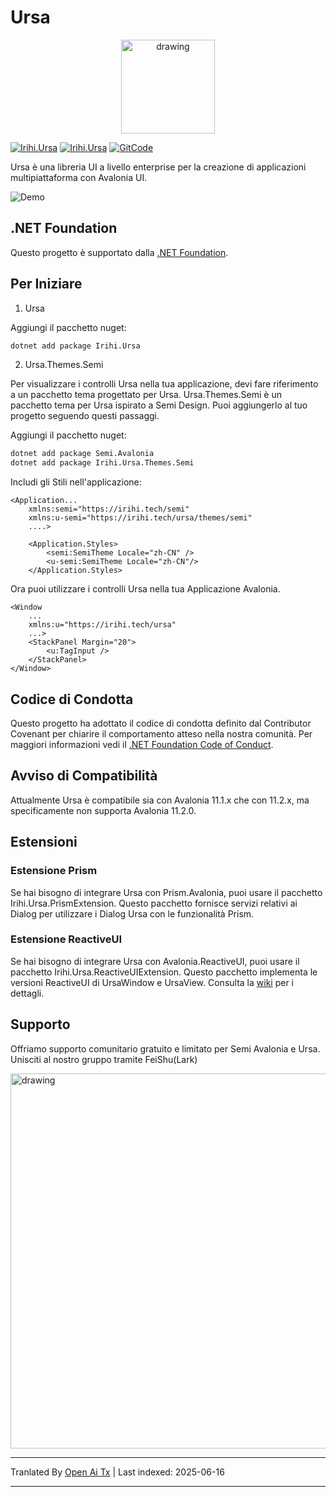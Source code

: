 # Ursa

<p align="center">
    <img src="https://raw.githubusercontent.com/irihitech/Ursa.Avalonia/main/assets/Ursa.svg" alt="drawing" width="150" />
</p>

[![Irihi.Ursa](https://img.shields.io/nuget/v/Irihi.Ursa.svg?color=red&style=flat-square)](https://www.nuget.org/packages/Irihi.Ursa/)
[![Irihi.Ursa](https://img.shields.io/nuget/dt/Irihi.Ursa.svg?style=flat-square)](https://www.nuget.org/packages/Irihi.Ursa/)
[![GitCode](https://gitcode.com/IRIHI_Technology/Ursa.Avalonia/star/badge.svg)](https://gitcode.com/IRIHI_Technology/Ursa.Avalonia)

Ursa è una libreria UI a livello enterprise per la creazione di applicazioni multipiattaforma con Avalonia UI.

![Demo](https://raw.githubusercontent.com/irihitech/Ursa.Avalonia/main/assets/dark-demo.jpg)

## .NET Foundation

Questo progetto è supportato dalla [.NET Foundation](https://dotnetfoundation.org).

## Per Iniziare

1. Ursa

Aggiungi il pacchetto nuget:
```bash
dotnet add package Irihi.Ursa
```

2. Ursa.Themes.Semi

Per visualizzare i controlli Ursa nella tua applicazione, devi fare riferimento a un pacchetto tema progettato per Ursa.
Ursa.Themes.Semi è un pacchetto tema per Ursa ispirato a Semi Design. Puoi aggiungerlo al tuo progetto seguendo questi passaggi.

Aggiungi il pacchetto nuget:
```bash
dotnet add package Semi.Avalonia
dotnet add package Irihi.Ursa.Themes.Semi
```

Includi gli Stili nell'applicazione:
```xaml
<Application...
    xmlns:semi="https://irihi.tech/semi"
    xmlns:u-semi="https://irihi.tech/ursa/themes/semi"
    ....>

    <Application.Styles>
        <semi:SemiTheme Locale="zh-CN" />
        <u-semi:SemiTheme Locale="zh-CN"/>
    </Application.Styles>
```

Ora puoi utilizzare i controlli Ursa nella tua Applicazione Avalonia.
```xaml
<Window
    ...
    xmlns:u="https://irihi.tech/ursa"
    ...>
    <StackPanel Margin="20">
        <u:TagInput />
    </StackPanel>
</Window>
```

## Codice di Condotta

Questo progetto ha adottato il codice di condotta definito dal Contributor Covenant per chiarire il comportamento atteso nella nostra comunità.
Per maggiori informazioni vedi il [.NET Foundation Code of Conduct](https://dotnetfoundation.org/code-of-conduct).

## Avviso di Compatibilità
Attualmente Ursa è compatibile sia con Avalonia 11.1.x che con 11.2.x, ma specificamente non supporta Avalonia 11.2.0.

## Estensioni

### Estensione Prism
Se hai bisogno di integrare Ursa con Prism.Avalonia, puoi usare il pacchetto Irihi.Ursa.PrismExtension. Questo pacchetto fornisce servizi relativi ai Dialog per utilizzare i Dialog Ursa con le funzionalità Prism.

### Estensione ReactiveUI
Se hai bisogno di integrare Ursa con Avalonia.ReactiveUI, puoi usare il pacchetto Irihi.Ursa.ReactiveUIExtension. Questo pacchetto implementa le versioni ReactiveUI di UrsaWindow e UrsaView. Consulta la [wiki](https://github.com/irihitech/Ursa.Avalonia/wiki/Ursa-ReactiveUI-extension) per i dettagli.

## Supporto

Offriamo supporto comunitario gratuito e limitato per Semi Avalonia e Ursa. Unisciti al nostro gruppo tramite FeiShu(Lark)

<p>
    <img src="https://raw.githubusercontent.com/irihitech/Ursa.Avalonia/main/assets/community-support.png" alt="drawing" width="600" />
</p>


---

Tranlated By [Open Ai Tx](https://github.com/OpenAiTx/OpenAiTx) | Last indexed: 2025-06-16

---